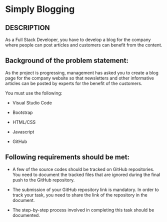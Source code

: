 # Simply Blogging

## DESCRIPTION

As a Full Stack Developer, you have to develop a blog for the company where people can post articles and customers can benefit from the content.

## Background of the problem statement:

As the project is progressing, management has asked you to create a blog page for the company website so that newsletters and other informative articles can be posted by experts for the benefit of the customers.

You must use the following:

- Visual Studio Code

- Bootstrap

- HTML/CSS

- Javascript

- GitHub

## Following requirements should be met:

- A few of the source codes should be tracked on GitHub repositories. You need to document the tracked files that are ignored during the final push to the GitHub repository.

- The submission of your GitHub repository link is mandatory. In order to track your task, you need to share the link of the repository in the document.

- The step-by-step process involved in completing this task should be documented.